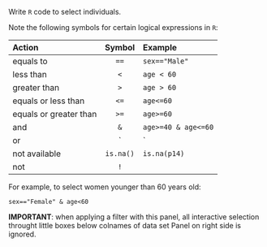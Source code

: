 Write `R` code to select individuals.

Note the following symbols for certain logical expressions in `R`:

|Action    | Symbol | Example |     
|:---------|:------:|:--------|
|equals to | `==`   | `sex=="Male"` |
|less than | `<`   |   `age < 60` |
|greater than | `>`   |  `age > 60` |
|equals or less than | `<=`   | `age<=60` |
|equals or greater than | `>=`   | `age>=60` |
| and                   | `&`  | `age>=40 & age<=60` |
| or   |  `|`  |  `smoke=="Current" | smoke=="Former"` |
|not available | `is.na()` | `is.na(p14)` |
| not | `!` |

For example, to select women younger than 60 years old:

```
sex=="Female" & age<60
```

**IMPORTANT**: when applying a filter with this panel, all interactive selection throught little boxes below colnames of data set Panel on right side is ignored.

